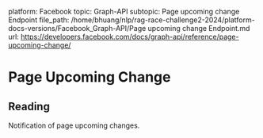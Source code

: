 platform: Facebook
topic: Graph-API
subtopic: Page upcoming change Endpoint
file_path: /home/bhuang/nlp/rag-race-challenge2-2024/platform-docs-versions/Facebook_Graph-API/Page upcoming change Endpoint.md
url: https://developers.facebook.com/docs/graph-api/reference/page-upcoming-change/

# Page Upcoming Change

## Reading

Notification of page upcoming changes.